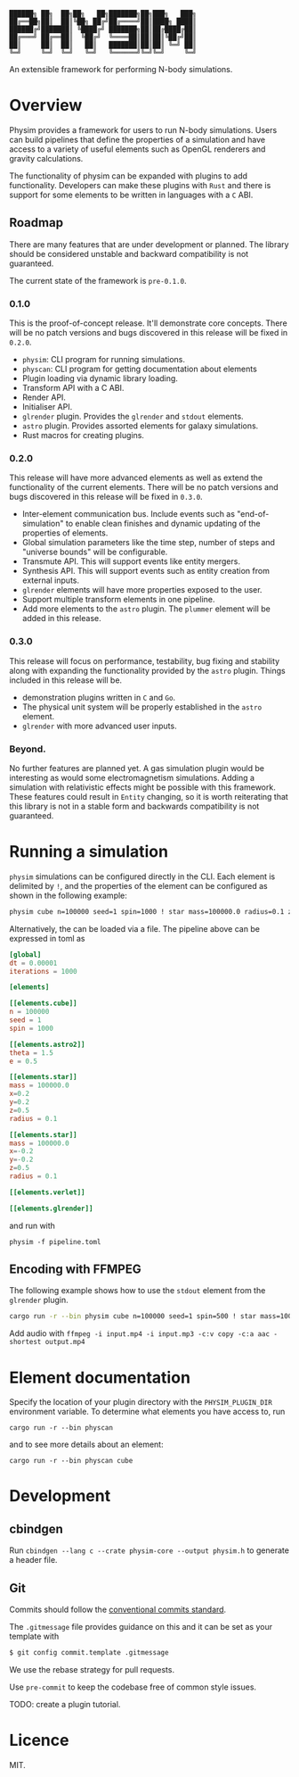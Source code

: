```
██████╗ ██╗  ██╗██╗   ██╗███████╗██╗███╗   ███╗
██╔══██╗██║  ██║╚██╗ ██╔╝██╔════╝██║████╗ ████║
██████╔╝███████║ ╚████╔╝ ███████╗██║██╔████╔██║
██╔═══╝ ██╔══██║  ╚██╔╝  ╚════██║██║██║╚██╔╝██║
██║     ██║  ██║   ██║   ███████║██║██║ ╚═╝ ██║
╚═╝     ╚═╝  ╚═╝   ╚═╝   ╚══════╝╚═╝╚═╝     ╚═╝
```
An extensible framework for performing N-body simulations.

# Overview
Physim provides a framework for users to run N-body simulations. Users can build pipelines that define the properties of a simulation and have access to a variety of useful elements such as OpenGL renderers and gravity calculations.

The functionality of physim can be expanded with plugins to add functionality. Developers can make these plugins with `Rust` and there is support for some elements to be written in languages with a `C` ABI.

## Roadmap
There are many features that are under development or planned. The library should be considered unstable and backward compatibility is not guaranteed.

The current state of the framework is `pre-0.1.0`.

### 0.1.0
This is the proof-of-concept release. It'll demonstrate core concepts. There will be no patch versions and bugs discovered in this release will be fixed in `0.2.0`.
- `physim`: CLI program for running simulations.
- `physcan`: CLI program for getting documentation about elements
- Plugin loading via dynamic library loading.
- Transform API with a C ABI.
- Render API.
- Initialiser API.
- `glrender` plugin. Provides the `glrender` and `stdout` elements.
- `astro` plugin. Provides assorted elements for galaxy simulations.
- Rust macros for creating plugins.
### 0.2.0
This release will have more advanced elements as well as extend the functionality of the current elements. There will be no patch versions and bugs discovered in this release will be fixed in `0.3.0`.
- Inter-element communication bus. Include events such as "end-of-simulation" to enable clean finishes and dynamic updating of the properties of elements.
- Global simulation parameters like the time step, number of steps and "universe bounds" will be configurable.
- Transmute API. This will support events like entity mergers.
- Synthesis API. This will support events such as entity creation from external inputs.
- `glrender` elements will have more properties exposed to the user.
- Support multiple transform elements in one pipeline.
- Add more elements to the `astro` plugin. The `plummer` element will be added in this release.
### 0.3.0
This release will focus on performance, testability, bug fixing and stability along with expanding the functionality provided by the `astro` plugin. Things included in this release will be.
- demonstration plugins written in `C` and `Go`.
- The physical unit system will be properly established in the `astro` element.
- `glrender` with more advanced user inputs.

### Beyond.
No further features are planned yet. A gas simulation plugin would be interesting as would some electromagnetism simulations. Adding a simulation with relativistic effects might be possible with this framework. These features could result in `Entity` changing, so it is worth reiterating that this library is not in a stable form and backwards compatibility is not guaranteed.

# Running a simulation
`physim` simulations can be configured directly in the CLI. Each element is delimited by `!`, and the properties of the element can be configured as shown in the following example:

```bash
physim cube n=100000 seed=1 spin=1000 ! star mass=100000.0 radius=0.1 z=0.5 x=0.2 y=0.2 ! star mass=100000.0 radius=0.1 z=0.5 x=-0.2 y=-0.2 ! astro2 theta=1.5 e=0.5 ! verlet ! glrender ! global dt=0.00001 iterations=10000
```
Alternatively, the can be loaded via a file. The pipeline above can be expressed in toml as 

```toml
[global]
dt = 0.00001
iterations = 1000

[elements]

[[elements.cube]]
n = 100000
seed = 1
spin = 1000

[[elements.astro2]]
theta = 1.5
e = 0.5

[[elements.star]]
mass = 100000.0
x=0.2
y=0.2
z=0.5
radius = 0.1

[[elements.star]]
mass = 100000.0
x=-0.2
y=-0.2
z=0.5
radius = 0.1

[[elements.verlet]]

[[elements.glrender]]
```
and run with
```
physim -f pipeline.toml
```
## Encoding with FFMPEG
The following example shows how to use the `stdout` element from the `glrender` plugin.
```bash
cargo run -r --bin physim cube n=100000 seed=1 spin=500 ! star mass=100000.0 x=0.1 y=0.1 radius=0.1 z=0.5 ! star mass=100000.0 x=-0.1 y=-0.1 radius=0.1 z=0.5 ! star mass=100000.0 x=-0.1 y=0.1 z=0.5 ! star mass=100000 x=0.1 y=-0.1 z=0.5 ! astro theta=1.3 ! verlet ! stdout zoom=1.5 resolution=1080p | ffmpeg -y -f rawvideo -pixel_format bgra -video_size 1920x1080 -framerate 60 -i pipe:0 -vf "scale=in_range=full:out_range=full,format=yuv420p10le" -c:v libx265 -preset slow -pix_fmt yuv420p10le output.mp4
```
Add audio with `ffmpeg -i input.mp4 -i input.mp3 -c:v copy -c:a aac -shortest output.mp4`


# Element documentation
Specify the location of your plugin directory with the `PHYSIM_PLUGIN_DIR` environment variable. To determine what elements you have access to, run
```
cargo run -r --bin physcan
```
and to see more details about an element:
```
cargo run -r --bin physcan cube
```

# Development

## cbindgen

Run `cbindgen --lang c --crate physim-core --output physim.h` to generate a header file.

## Git

Commits should follow the [conventional commits
standard](https://www.conventionalcommits.org/en/v1.0.0/#summary).

The `.gitmessage` file provides guidance on this and it can be set
as your template with 
```bash
$ git config commit.template .gitmessage
```

We use the rebase strategy for pull requests.

Use `pre-commit` to keep the codebase  free of common style issues. 


TODO: create a plugin tutorial.

# Licence
MIT.
